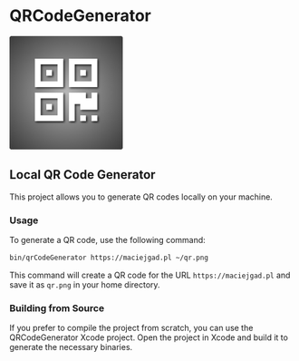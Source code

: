 # QRCodeGenerator
<img src="icon.png" alt="AppBrowser Icon" width="200px">

## Local QR Code Generator

This project allows you to generate QR codes locally on your machine.

### Usage

To generate a QR code, use the following command:

```bash
bin/qrCodeGenerator https://maciejgad.pl ~/qr.png
```

This command will create a QR code for the URL `https://maciejgad.pl` and save it as `qr.png` in your home directory.

### Building from Source

If you prefer to compile the project from scratch, you can use the QRCodeGenerator Xcode project. Open the project in Xcode and build it to generate the necessary binaries.